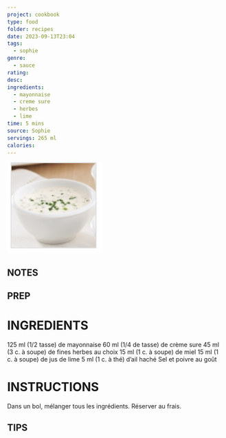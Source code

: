 ```yaml
---
project: cookbook
type: food
folder: recipes
date: 2023-09-13T23:04
tags:
  - sophie
genre:
  - sauce
rating: 
desc: 
ingredients:
  - mayonnaise
  - creme sure
  - herbes
  - lime
time: 5 mins
source: Sophie
servings: 265 ml
calories:
---
```

![IMAGE](image_18.png)




## NOTES




## PREP


# INGREDIENTS

125 ml (1/2 tasse) de mayonnaise 60 ml (1/4 de tasse) de crème sure 45 ml (3 c. à soupe) de fines herbes au choix 15 ml (1 c. à soupe) de miel 15 ml (1 c. à soupe) de jus de lime 5 ml (1 c. à thé) d’ail haché Sel et poivre au goût

# INSTRUCTIONS

Dans un bol, mélanger tous les ingrédients. Réserver au frais.

## TIPS



